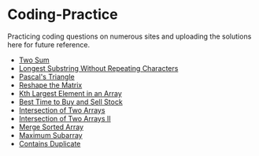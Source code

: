 # Coding-Practice
Practicing coding questions on numerous sites and uploading the solutions here for future reference.

-  [Two Sum](https://leetcode.com/problems/two-sum)
-  [Longest Substring Without Repeating Characters](https://leetcode.com/problems/longest-substring-without-repeating-characters)
-  [Pascal's Triangle](https://leetcode.com/problems/pascals-triangle)
-  [Reshape the Matrix](https://leetcode.com/problems/reshape-the-matrix/)
-  [Kth Largest Element in an Array]((https://leetcode.com/problems/kth-largest-element-in-an-array/))
-  [Best Time to Buy and Sell Stock](https://leetcode.com/problems/best-time-to-buy-and-sell-stock/)
-  [Intersection of Two Arrays](https://leetcode.com/problems/intersection-of-two-arrays/)
-  [Intersection of Two Arrays II](https://leetcode.com/problems/intersection-of-two-arrays-ii/)
-  [Merge Sorted Array](https://leetcode.com/problems/merge-sorted-array/)
-  [Maximum Subarray](https://leetcode.com/problems/maximum-subarray/)
-  [Contains Duplicate](https://leetcode.com/problems/contains-duplicate/)
